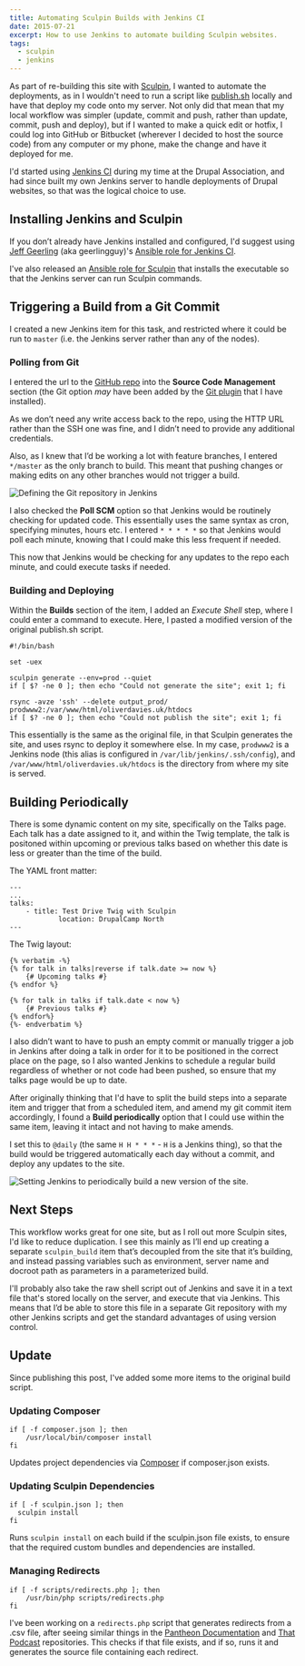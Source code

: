 ```yaml
---
title: Automating Sculpin Builds with Jenkins CI
date: 2015-07-21
excerpt: How to use Jenkins to automate building Sculpin websites.
tags:
  - sculpin
  - jenkins
---
```


As part of re-building this site with [Sculpin](http://sculpin.io), I wanted to
automate the deployments, as in I wouldn't need to run a script like
[publish.sh](https://raw.githubusercontent.com/sculpin/sculpin-blog-skeleton/master/publish.sh)
locally and have that deploy my code onto my server. Not only did that mean that
my local workflow was simpler (update, commit and push, rather than update,
commit, push and deploy), but if I wanted to make a quick edit or hotfix, I
could log into GitHub or Bitbucket (wherever I decided to host the source code)
from any computer or my phone, make the change and have it deployed for me.

I'd started using [Jenkins CI](http://jenkins-ci.org) during my time at the
Drupal Association, and had since built my own Jenkins server to handle
deployments of Drupal websites, so that was the logical choice to use.

## Installing Jenkins and Sculpin

If you don’t already have Jenkins installed and configured, I'd suggest using
[Jeff Geerling](http://jeffgeerling.com/) (aka geerlingguy)'s
[Ansible role for Jenkins CI](https://galaxy.ansible.com/list#/roles/440).

I've also released an
[Ansible role for Sculpin](https://galaxy.ansible.com/list#/roles/4063) that
installs the executable so that the Jenkins server can run Sculpin commands.

## Triggering a Build from a Git Commit

I created a new Jenkins item for this task, and restricted where it could be run
to `master` (i.e. the Jenkins server rather than any of the nodes).

### Polling from Git

I entered the url to the
[GitHub repo](https://github.com/opdavies/oliverdavies.uk) into the **Source
Code Management** section (the Git option _may_ have been added by the
[Git plugin](https://wiki.jenkins-ci.org/display/JENKINS/Git+Plugin) that I have
installed).

As we don’t need any write access back to the repo, using the HTTP URL rather
than the SSH one was fine, and I didn’t need to provide any additional
credentials.

Also, as I knew that I’d be working a lot with feature branches, I entered
`*/master` as the only branch to build. This meant that pushing changes or
making edits on any other branches would not trigger a build.

![Defining the Git repository in Jenkins](/images/blog/oliverdavies-uk-jenkins-git-repo.png)

I also checked the **Poll SCM** option so that Jenkins would be routinely
checking for updated code. This essentially uses the same syntax as cron,
specifying minutes, hours etc. I entered `* * * * *` so that Jenkins would poll
each minute, knowing that I could make this less frequent if needed.

This now that Jenkins would be checking for any updates to the repo each minute,
and could execute tasks if needed.

### Building and Deploying

Within the **Builds** section of the item, I added an _Execute Shell_ step,
where I could enter a command to execute. Here, I pasted a modified version of
the original publish.sh script.

```language-bash
#!/bin/bash

set -uex

sculpin generate --env=prod --quiet
if [ $? -ne 0 ]; then echo "Could not generate the site"; exit 1; fi

rsync -avze 'ssh' --delete output_prod/ prodwww2:/var/www/html/oliverdavies.uk/htdocs
if [ $? -ne 0 ]; then echo "Could not publish the site"; exit 1; fi
```

This essentially is the same as the original file, in that Sculpin generates the
site, and uses rsync to deploy it somewhere else. In my case, `prodwww2` is a
Jenkins node (this alias is configured in `/var/lib/jenkins/.ssh/config`), and
`/var/www/html/oliverdavies.uk/htdocs` is the directory from where my site is
served.

## Building Periodically

There is some dynamic content on my site, specifically on the Talks page. Each
talk has a date assigned to it, and within the Twig template, the talk is
positoned within upcoming or previous talks based on whether this date is less
or greater than the time of the build.

The YAML front matter:

```language-yaml
---
...
talks:
    - title: Test Drive Twig with Sculpin
            location: DrupalCamp North
---
```

The Twig layout:

```language-twig
{% verbatim -%}
{% for talk in talks|reverse if talk.date >= now %}
    {# Upcoming talks #}
{% endfor %}

{% for talk in talks if talk.date < now %}
    {# Previous talks #}
{% endfor%}
{%- endverbatim %}
```

I also didn’t want to have to push an empty commit or manually trigger a job in
Jenkins after doing a talk in order for it to be positioned in the correct place
on the page, so I also wanted Jenkins to schedule a regular build regardless of
whether or not code had been pushed, so ensure that my talks page would be up to
date.

After originally thinking that I'd have to split the build steps into a separate
item and trigger that from a scheduled item, and amend my git commit item
accordingly, I found a **Build periodically** option that I could use within the
same item, leaving it intact and not having to make amends.

I set this to `@daily` (the same `H H * * *` - `H` is a Jenkins thing), so that
the build would be triggered automatically each day without a commit, and deploy
any updates to the site.

![Setting Jenkins to periodically build a new version of the site.](/images/blog/oliverdavies-uk-jenkins-git-timer.png)

## Next Steps

This workflow works great for one site, but as I roll out more Sculpin sites,
I'd like to reduce duplication. I see this mainly as I’ll end up creating a
separate `sculpin_build` item that’s decoupled from the site that it’s building,
and instead passing variables such as environment, server name and docroot path
as parameters in a parameterized build.

I'll probably also take the raw shell script out of Jenkins and save it in a
text file that's stored locally on the server, and execute that via Jenkins.
This means that I’d be able to store this file in a separate Git repository with
my other Jenkins scripts and get the standard advantages of using version
control.

## Update

Since publishing this post, I've added some more items to the original build
script.

### Updating Composer

```language-bash
if [ -f composer.json ]; then
    /usr/local/bin/composer install
fi
```

Updates project dependencies via
[Composer](https://getcomposer.org/doc/00-intro.md#introduction) if
composer.json exists.

### Updating Sculpin Dependencies

```language-bash
if [ -f sculpin.json ]; then
  sculpin install
fi
```

Runs `sculpin install` on each build if the sculpin.json file exists, to ensure
that the required custom bundles and dependencies are installed.

### Managing Redirects

```language-bash
if [ -f scripts/redirects.php ]; then
    /usr/bin/php scripts/redirects.php
fi
```

I've been working on a `redirects.php` script that generates redirects from a
.csv file, after seeing similar things in the
[Pantheon Documentation](https://github.com/pantheon-systems/documentation) and
[That Podcast](https://github.com/thatpodcast/thatpodcast.io) repositories. This
checks if that file exists, and if so, runs it and generates the source file
containing each redirect.

